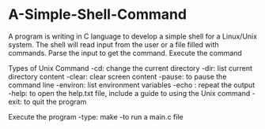# A-Simple-Shell-Command

A program is writing in C language to develop a simple shell for a Linux/Unix system. The shell will read input from the user or a file filled with commands. Parse the input to get the command. Execute the command 

Types of Unix Command
-cd: change the current directory 
-dir: list current directory content
-clear: clear screen content
-pause: to pause the command line
-environ: list environment variables
-echo : repeat the output
-help: to open the help.txt file, include a guide to using the Unix command
-exit: to quit the program

Execute the program
-type: make -to run a main.c file
